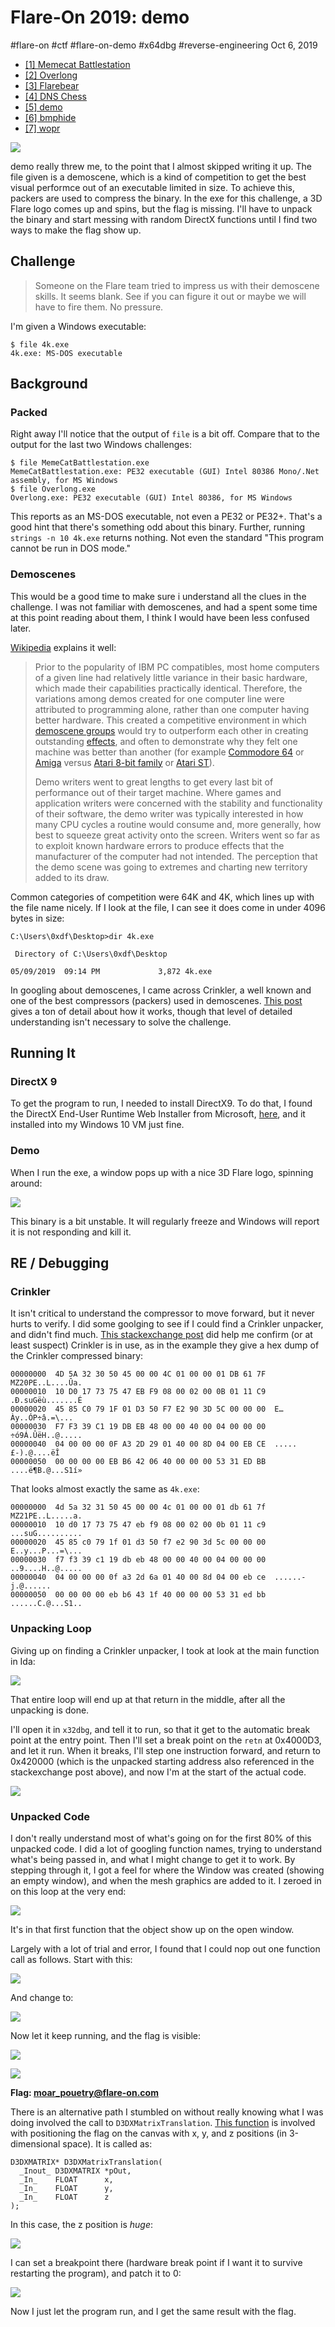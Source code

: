 

# Flare-On 2019: demo

#flare-on #ctf #flare-on-demo #x64dbg #reverse-engineering Oct 6, 2019






-   [\[1\] Memecat
    Battlestation](/flare-on-2019/memecat-battlestation.md)
-   [\[2\] Overlong](/flare-on-2019/overlong.md)
-   [\[3\] Flarebear](/flare-on-2019/flarebear.md)
-   [\[4\] DNS Chess](/flare-on-2019/dnschess.md)
-   [\[5\] demo](#)
-   [\[6\] bmphide](/flare-on-2019/bmphide.md)
-   [\[7\] wopr](/flare-on-2019/wopr.md)




![](/img/flare2019-5-cover.png)

demo really threw me, to the point that I almost skipped writing it up.
The file given is a demoscene, which is a kind of competition to get the
best visual performce out of an executable limited in size. To achieve
this, packers are used to compress the binary. In the exe for this
challenge, a 3D Flare logo comes up and spins, but the flag is missing.
I'll have to unpack the binary and start messing with random DirectX
functions until I find two ways to make the flag show up.

## Challenge

> Someone on the Flare team tried to impress us with their demoscene
> skills. It seems blank. See if you can figure it out or maybe we will
> have to fire them. No pressure.

I'm given a Windows executable:



    $ file 4k.exe 
    4k.exe: MS-DOS executable



## Background

### Packed

Right away I'll notice that the output of `file` is a bit off. Compare
that to the output for the last two Windows challenges:



    $ file MemeCatBattlestation.exe 
    MemeCatBattlestation.exe: PE32 executable (GUI) Intel 80386 Mono/.Net assembly, for MS Windows
    $ file Overlong.exe
    Overlong.exe: PE32 executable (GUI) Intel 80386, for MS Windows



This reports as an MS-DOS executable, not even a PE32 or PE32+. That's a
good hint that there's something odd about this binary. Further, running
`strings -n 10 4k.exe` returns nothing. Not even the standard "This
program cannot be run in DOS mode."

### Demoscenes

This would be a good time to make sure i understand all the clues in the
challenge. I was not familiar with demoscenes, and had a spent some time
at this point reading about them, I think I would have been less
confused later.

[Wikipedia](https://en.wikipedia.org/wiki/Demoscene) explains it well:

> Prior to the popularity of IBM PC compatibles, most home computers of
> a given line had relatively little variance in their basic hardware,
> which made their capabilities practically identical. Therefore, the
> variations among demos created for one computer line were attributed
> to programming alone, rather than one computer having better hardware.
> This created a competitive environment in which [demoscene
> groups](https://en.wikipedia.org/wiki/Demo_group) would try to
> outperform each other in creating outstanding
> [effects](https://en.wikipedia.org/wiki/Demo_effect), and often to
> demonstrate why they felt one machine was better than another (for
> example [Commodore 64](https://en.wikipedia.org/wiki/Commodore_64) or
> [Amiga](https://en.wikipedia.org/wiki/Amiga) versus [Atari 8-bit
> family](https://en.wikipedia.org/wiki/Atari_8-bit_family) or [Atari
> ST](https://en.wikipedia.org/wiki/Atari_ST)).
>
> Demo writers went to great lengths to get every last bit of
> performance out of their target machine. Where games and application
> writers were concerned with the stability and functionality of their
> software, the demo writer was typically interested in how many CPU
> cycles a routine would consume and, more generally, how best to
> squeeze great activity onto the screen. Writers went so far as to
> exploit known hardware errors to produce effects that the manufacturer
> of the computer had not intended. The perception that the demo scene
> was going to extremes and charting new territory added to its draw.

Common categories of competition were 64K and 4K, which lines up with
the file name nicely. If I look at the file, I can see it does come in
under 4096 bytes in size:



    C:\Users\0xdf\Desktop>dir 4k.exe

     Directory of C:\Users\0xdf\Desktop

    05/09/2019  09:14 PM             3,872 4k.exe



In googling about demoscenes, I came across Crinkler, a well known and
one of the best compressors (packers) used in demoscenes. [This
post](http://code4k.blogspot.com/2010/12/crinkler-secrets-4k-intro-executable.md)
gives a ton of detail about how it works, though that level of detailed
understanding isn't necessary to solve the challenge.

## Running It

### DirectX 9

To get the program to run, I needed to install DirectX9. To do that, I
found the DirectX End-User Runtime Web Installer from Microsoft,
[here](https://www.microsoft.com/en-us/download/details.aspx?id=35), and
it installed into my Windows 10 VM just fine.

### Demo

When I run the exe, a window pops up with a nice 3D Flare logo, spinning
around:

![](/img/demo.gif)

This binary is a bit unstable. It will regularly freeze and Windows will
report it is not responding and kill it.

## RE / Debugging

### Crinkler

It isn't critical to understand the compressor to move forward, but it
never hurts to verify. I did some goolging to see if I could find a
Crinkler unpacker, and didn't find much. [This stackexchange
post](https://reverseengineering.stackexchange.com/questions/13912/trying-to-decompress-a-hello-world-program-using-ollydbg-v201)
did help me confirm (or at least suspect) Crinkler is in use, as in the
example they give a hex dump of the Crinkler compressed binary:



    00000000  4D 5A 32 30 50 45 00 00 4C 01 00 00 01 DB 61 7F  MZ20PE..L....Ûa.
    00000010  10 D0 17 73 75 47 EB F9 08 00 02 00 0B 01 11 C9  .Ð.suGëù.......É
    00000020  45 85 C0 79 1F 01 D3 50 F7 E2 90 3D 5C 00 00 00  E…Ày..ÓP÷â.=\...
    00000030  F7 F3 39 C1 19 DB EB 48 00 00 40 00 04 00 00 00  ÷ó9Á.ÛëH..@.....
    00000040  04 00 00 00 0F A3 2D 29 01 40 00 8D 04 00 EB CE  .....£-).@....ëÎ
    00000050  00 00 00 00 EB B6 42 06 40 00 00 00 53 31 ED BB  ....ë¶B.@...S1í»



That looks almost exactly the same as `4k.exe`:



    00000000  4d 5a 32 31 50 45 00 00 4c 01 00 00 01 db 61 7f  MZ21PE..L.....a.
    00000010  10 d0 17 73 75 47 eb f9 08 00 02 00 0b 01 11 c9  ...suG..........
    00000020  45 85 c0 79 1f 01 d3 50 f7 e2 90 3d 5c 00 00 00  E..y...P...=\...
    00000030  f7 f3 39 c1 19 db eb 48 00 00 40 00 04 00 00 00  ..9....H..@.....
    00000040  04 00 00 00 0f a3 2d 6a 01 40 00 8d 04 00 eb ce  ......-j.@......
    00000050  00 00 00 00 eb b6 43 1f 40 00 00 00 53 31 ed bb  ......C.@...S1..



### Unpacking Loop

Giving up on finding a Crinkler unpacker, I took at look at the main
function in Ida:

![](/img/1568968754548.png)

That entire loop will end up at that return in the middle, after all the
unpacking is done.

I'll open it in `x32dbg`, and tell it to run, so that it get to the
automatic break point at the entry point. Then I'll set a break point on
the `retn` at 0x4000D3, and let it run. When it breaks, I'll step one
instruction forward, and return to 0x420000 (which is the unpacked
starting address also referenced in the stackexchange post above), and
now I'm at the start of the actual code.

![](/img/1568969377631.png)

### Unpacked Code

I don't really understand most of what's going on for the first 80% of
this unpacked code. I did a lot of googling function names, trying to
understand what's being passed in, and what I might change to get it to
work. By stepping through it, I got a feel for where the Window was
created (showing an empty window), and when the mesh graphics are added
to it. I zeroed in on this loop at the very end:

![](/img/1570384763392.png)

It's in that first function that the object show up on the open window.

Largely with a lot of trial and error, I found that I could nop out one
function call as follows. Start with this:

![](/img/1567837686606.png)

And change to:

![](/img/1567837704039.png)

Now let it keep running, and the flag is visible:

![](/img/demo-solve.gif)

![](/img/1567837731810.png)

**Flag: moar_pouetry@flare-on.com**

There is an alternative path I stumbled on without really knowing what I
was doing involved the call to `D3DXMatrixTranslation`. [This
function](https://docs.microsoft.com/en-us/windows/win32/direct3d9/d3dxmatrixtranslation)
is involved with positioning the flag on the canvas with x, y, and z
positions (in 3-dimensional space). It is called as:



    D3DXMATRIX* D3DXMatrixTranslation(
      _Inout_ D3DXMATRIX *pOut,
      _In_    FLOAT      x,
      _In_    FLOAT      y,
      _In_    FLOAT      z
    );



In this case, the z position is *huge*:

![](/img/1570385396648.png)

I can set a breakpoint there (hardware break point if I want it to
survive restarting the program), and patch it to 0:

![](/img/1570385467574.png)

Now I just let the program run, and I get the same result with the flag.





